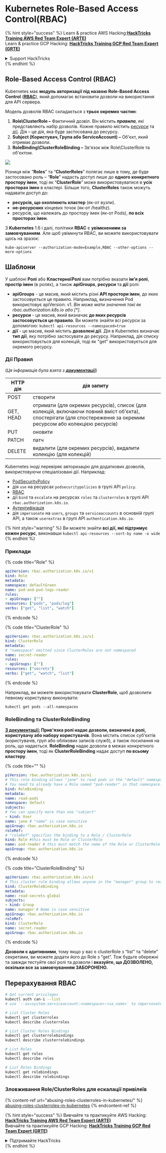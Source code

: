 # Kubernetes Role-Based Access Control(RBAC)

{% hint style="success" %}
Learn & practice AWS Hacking:<img src="../../.gitbook/assets/image (1).png" alt="" data-size="line">[**HackTricks Training AWS Red Team Expert (ARTE)**](https://training.hacktricks.xyz/courses/arte)<img src="../../.gitbook/assets/image (1).png" alt="" data-size="line">\
Learn & practice GCP Hacking: <img src="../../.gitbook/assets/image (2).png" alt="" data-size="line">[**HackTricks Training GCP Red Team Expert (GRTE)**<img src="../../.gitbook/assets/image (2).png" alt="" data-size="line">](https://training.hacktricks.xyz/courses/grte)

<details>

<summary>Support HackTricks</summary>

* Check the [**subscription plans**](https://github.com/sponsors/carlospolop)!
* **Join the** 💬 [**Discord group**](https://discord.gg/hRep4RUj7f) or the [**telegram group**](https://t.me/peass) or **follow** us on **Twitter** 🐦 [**@hacktricks\_live**](https://twitter.com/hacktricks\_live)**.**
* **Share hacking tricks by submitting PRs to the** [**HackTricks**](https://github.com/carlospolop/hacktricks) and [**HackTricks Cloud**](https://github.com/carlospolop/hacktricks-cloud) github repos.

</details>
{% endhint %}

## Role-Based Access Control (RBAC)

Kubernetes має **модуль авторизації під назвою Role-Based Access Control** ([**RBAC**](https://kubernetes.io/docs/reference/access-authn-authz/rbac/)), який допомагає встановити дозволи на використання для API сервера.

Модель дозволів RBAC складається з **трьох окремих частин**:

1. **Role\ClusterRole ­–** Фактичний дозвіл. Він містить _**правила**_, які представляють набір дозволів. Кожне правило містить [ресурси](https://kubernetes.io/docs/reference/kubectl/overview/#resource-types) та [дії](https://kubernetes.io/docs/reference/access-authn-authz/authorization/#determine-the-request-verb). Дія – це дія, яка буде застосована до ресурсу.
2. **Subject (Користувач, Група або ServiceAccount) –** Об'єкт, який отримає дозволи.
3. **RoleBinding\ClusterRoleBinding –** Зв'язок між Role\ClusterRole та об'єктом.

![](https://www.cyberark.com/wp-content/uploads/2018/12/rolebiding\_serviceaccount\_and\_role-1024x551.png)

Різниця між “**Roles**” та “**ClusterRoles**” полягає лише в тому, де буде застосовано роль – “**Role**” надасть доступ лише до **одного** **конкретного** **простору імен**, тоді як “**ClusterRole**” може використовуватися в **усіх просторах імен** в кластері. Більше того, **ClusterRoles** також можуть надавати доступ до:

* **ресурсів, що охоплюють кластер** (як-от вузли).
* **не-ресурсних** кінцевих точок (як-от /healthz).
* ресурсів, що належать до простору імен (як-от Pods), **по всіх просторах імен**.

З **Kubernetes** 1.6 і далі, політики **RBAC** є **увімкненими за замовчуванням**. Але щоб увімкнути RBAC, ви можете використовувати щось на зразок:
```
kube-apiserver --authorization-mode=Example,RBAC --other-options --more-options
```
## Шаблони

У шаблоні **Ролі** або **КластерноїРолі** вам потрібно вказати **ім'я ролі**, **простір імен** (в ролях), а також **apiGroups**, **ресурси** та **дії** ролі:

* **apiGroups** - це масив, який містить різні **API простори імен**, до яких застосовується це правило. Наприклад, визначення Pod використовує apiVersion: v1. _Він може мати значення такі як rbac.authorization.k8s.io або \[\*]_.
* **ресурси** - це масив, який визначає **до яких ресурсів застосовується це правило**. Ви можете знайти всі ресурси за допомогою: `kubectl api-resources --namespaced=true`
* **дії** - це масив, який містить **дозволені дії**. Дія в Kubernetes визначає **тип дії**, яку потрібно застосувати до ресурсу. Наприклад, дія списку використовується для колекцій, тоді як "get" використовується для окремого ресурсу.

### Дії Правил

(_Ця інформація була взята з_ [_**документації**_](https://kubernetes.io/docs/reference/access-authn-authz/authorization/#determine-the-request-verb))

| HTTP дія | дія запиту                                                                                                                                                  |
| -------- | ------------------------------------------------------------------------------------------------------------------------------------------------------------- |
| POST     | створити                                                                                                                                                    |
| GET, HEAD| отримати (для окремих ресурсів), список (для колекцій, включаючи повний вміст об'єкта), спостерігати (для спостереження за окремим ресурсом або колекцією ресурсів) |
| PUT      | оновити                                                                                                                                                    |
| PATCH    | патч                                                                                                                                                       |
| DELETE   | видалити (для окремих ресурсів), видалити колекцію (для колекцій)                                                                                         |

Kubernetes іноді перевіряє авторизацію для додаткових дозволів, використовуючи спеціалізовані дії. Наприклад:

* [PodSecurityPolicy](https://kubernetes.io/docs/concepts/policy/pod-security-policy/)
* дія `use` на ресурсах `podsecuritypolicies` в групі API `policy`.
* [RBAC](https://kubernetes.io/docs/reference/access-authn-authz/rbac/#privilege-escalation-prevention-and-bootstrapping)
* дії `bind` та `escalate` на ресурсах `roles` та `clusterroles` в групі API `rbac.authorization.k8s.io`.
* [Аутентифікація](https://kubernetes.io/docs/reference/access-authn-authz/authentication/)
* дія `impersonate` на `users`, `groups` та `serviceaccounts` в основній групі API, а також `userextras` в групі API `authentication.k8s.io`.

{% hint style="warning" %}
Ви можете знайти **всі дії, які підтримує кожен ресурс**, виконавши `kubectl api-resources --sort-by name -o wide`
{% endhint %}

### Приклади

{% code title="Role" %}
```yaml
apiVersion: rbac.authorization.k8s.io/v1
kind: Role
metadata:
namespace: defaultGreen
name: pod-and-pod-logs-reader
rules:
- apiGroups: [""]
resources: ["pods", "pods/log"]
verbs: ["get", "list", "watch"]
```
{% endcode %}

{% code title="ClusterRole" %}
```yaml
apiVersion: rbac.authorization.k8s.io/v1
kind: ClusterRole
metadata:
# "namespace" omitted since ClusterRoles are not namespaced
name: secret-reader
rules:
- apiGroups: [""]
resources: ["secrets"]
verbs: ["get", "watch", "list"]
```
{% endcode %}

Наприклад, ви можете використовувати **ClusterRole**, щоб дозволити певному користувачу виконувати:
```
kubectl get pods --all-namespaces
```
### **RoleBinding та ClusterRoleBinding**

[**З документації:**](https://kubernetes.io/docs/reference/access-authn-authz/rbac/#rolebinding-and-clusterrolebinding) **Прив'язка ролі надає дозволи, визначені в ролі, користувачу або набору користувачів**. Вона містить список суб'єктів (користувачів, груп або облікових записів служб), а також посилання на роль, що надається. **RoleBinding** надає дозволи в межах конкретного **простору імен**, тоді як **ClusterRoleBinding** надає доступ **по всьому кластеру**.

{% code title="" %}
```yaml
piVersion: rbac.authorization.k8s.io/v1
# This role binding allows "jane" to read pods in the "default" namespace.
# You need to already have a Role named "pod-reader" in that namespace.
kind: RoleBinding
metadata:
name: read-pods
namespace: default
subjects:
# You can specify more than one "subject"
- kind: User
name: jane # "name" is case sensitive
apiGroup: rbac.authorization.k8s.io
roleRef:
# "roleRef" specifies the binding to a Role / ClusterRole
kind: Role #this must be Role or ClusterRole
name: pod-reader # this must match the name of the Role or ClusterRole you wish to bind to
apiGroup: rbac.authorization.k8s.io
```
{% endcode %}

{% code title="ClusterRoleBinding" %}
```yaml
apiVersion: rbac.authorization.k8s.io/v1
# This cluster role binding allows anyone in the "manager" group to read secrets in any namespace.
kind: ClusterRoleBinding
metadata:
name: read-secrets-global
subjects:
- kind: Group
name: manager # Name is case sensitive
apiGroup: rbac.authorization.k8s.io
roleRef:
kind: ClusterRole
name: secret-reader
apiGroup: rbac.authorization.k8s.io
```
{% endcode %}

**Дозволи є адитивними**, тому якщо у вас є clusterRole з “list” та “delete” секретами, ви можете додати його до Role з “get”. Тож будьте обережні та завжди тестуйте свої ролі та дозволи і **вказуйте, що ДОЗВОЛЕНО, оскільки все за замовчуванням ЗАБОРОНЕНО.**

## **Перерахування RBAC**
```bash
# Get current privileges
kubectl auth can-i --list
# use `--as=system:serviceaccount:<namespace>:<sa_name>` to impersonate a service account

# List Cluster Roles
kubectl get clusterroles
kubectl describe clusterroles

# List Cluster Roles Bindings
kubectl get clusterrolebindings
kubectl describe clusterrolebindings

# List Roles
kubectl get roles
kubectl describe roles

# List Roles Bindings
kubectl get rolebindings
kubectl describe rolebindings
```
### Зловживання Role/ClusterRoles для ескалації привілеїв

{% content-ref url="abusing-roles-clusterroles-in-kubernetes/" %}
[abusing-roles-clusterroles-in-kubernetes](abusing-roles-clusterroles-in-kubernetes/)
{% endcontent-ref %}

{% hint style="success" %}
Вивчайте та практикуйте AWS Hacking:<img src="../../.gitbook/assets/image (1).png" alt="" data-size="line">[**HackTricks Training AWS Red Team Expert (ARTE)**](https://training.hacktricks.xyz/courses/arte)<img src="../../.gitbook/assets/image (1).png" alt="" data-size="line">\
Вивчайте та практикуйте GCP Hacking: <img src="../../.gitbook/assets/image (2).png" alt="" data-size="line">[**HackTricks Training GCP Red Team Expert (GRTE)**<img src="../../.gitbook/assets/image (2).png" alt="" data-size="line">](https://training.hacktricks.xyz/courses/grte)

<details>

<summary>Підтримайте HackTricks</summary>

* Перевірте [**плани підписки**](https://github.com/sponsors/carlospolop)!
* **Приєднуйтесь до** 💬 [**групи Discord**](https://discord.gg/hRep4RUj7f) або [**групи Telegram**](https://t.me/peass) або **слідкуйте** за нами в **Twitter** 🐦 [**@hacktricks\_live**](https://twitter.com/hacktricks\_live)**.**
* **Діліться хакерськими трюками, надсилаючи PR до** [**HackTricks**](https://github.com/carlospolop/hacktricks) та [**HackTricks Cloud**](https://github.com/carlospolop/hacktricks-cloud) репозиторіїв на github.

</details>
{% endhint %}
